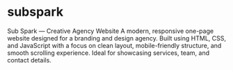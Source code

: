# subspark
Sub Spark — Creative Agency Website A modern, responsive one-page website designed for a branding and design agency. Built using HTML, CSS, and JavaScript with a focus on clean layout, mobile-friendly structure, and smooth scrolling experience. Ideal for showcasing services, team, and contact details.
